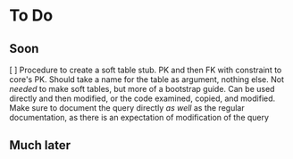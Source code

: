 # To Do

## Soon
[ ] Procedure to create a soft table stub. PK and then FK with constraint to core's PK. Should take a name for the table as argument, nothing else. Not *needed* to make soft tables, but more of a bootstrap guide. Can be used directly and then modified, or the code examined, copied, and modified. Make sure to document the query directly *as well* as the regular documentation, as there is an expectation of modification of the query

## Much later